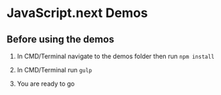 # JavaScript.next Demos

## Before using the demos
1) In CMD/Terminal navigate to the demos folder then run `npm install`

2) In CMD/Terminal run `gulp`

3) You are ready to go